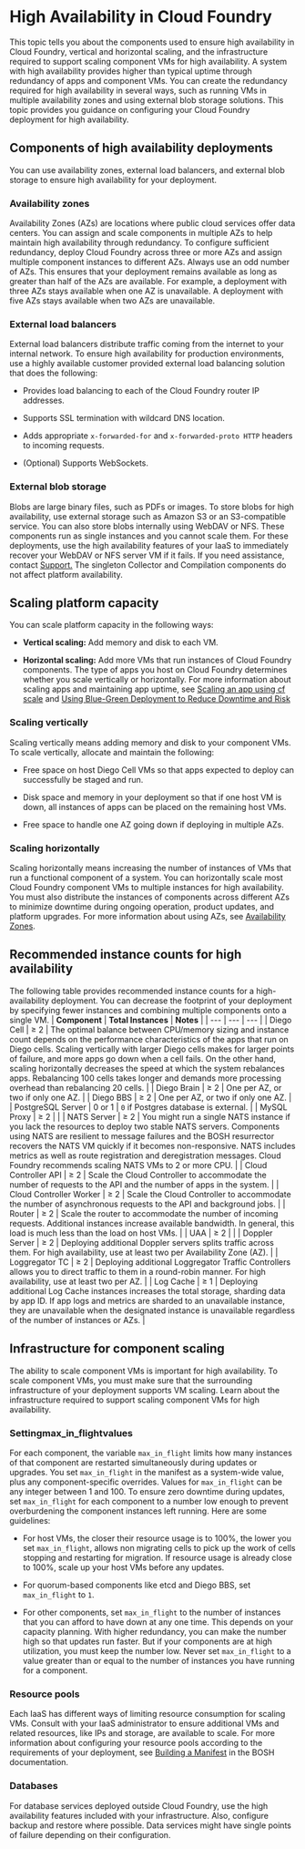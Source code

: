 # High Availability in Cloud Foundry
This topic tells you about the components used to ensure high availability in Cloud Foundry, vertical and horizontal scaling, and the infrastructure
required to support scaling component VMs for high availability.
A system with high availability provides higher than typical uptime through redundancy of apps and component VMs. You can create the redundancy required for
high availability in several ways, such as running VMs in multiple availability zones and using external blob storage solutions.
This topic provides you guidance on configuring
your Cloud Foundry deployment for high availability.

## Components of high availability deployments
You can use availability zones, external load balancers, and
external blob storage to ensure high availability for your deployment.

### Availability zones
Availability Zones (AZs) are locations where public cloud services offer data centers.
You can assign and scale components in multiple AZs to help maintain high availability through redundancy. To configure sufficient redundancy, deploy
Cloud Foundry across three or more AZs and assign multiple component instances to different AZs.
Always use an odd number of AZs. This ensures that your deployment remains available as long as greater than half of the AZs are available.
For example, a deployment with three AZs stays available when one AZ is unavailable. A deployment with five AZs stays available when two AZs are unavailable.

### External load balancers
External load balancers distribute traffic coming from the internet to your internal network.
To ensure high availability for production environments, use a highly available customer provided external load balancing solution that does the following:

* Provides load balancing to each of the Cloud Foundry router IP addresses.

* Supports SSL termination with wildcard DNS location.

* Adds appropriate `x-forwarded-for` and `x-forwarded-proto HTTP` headers to incoming requests.

* (Optional) Supports WebSockets.

### External blob storage
Blobs are large binary files, such as PDFs or images. To store blobs for high availability, use external storage such as Amazon S3 or an S3-compatible
service.
You can also store blobs internally using WebDAV or NFS. These components run as single instances and you cannot scale them. For these deployments, use the
high availability features of your IaaS to immediately recover your WebDAV or NFS server VM if it fails.
If you need assistance,
contact [Support.](https://www.vmware.com/support/services.html)
The singleton Collector and Compilation components do not affect platform availability.

## Scaling platform capacity
You can scale platform capacity in the following ways:

* **Vertical scaling:** Add memory and disk to each VM.

* **Horizontal scaling:** Add more VMs that run instances of Cloud Foundry components.
The type of apps you host on Cloud Foundry determines whether you scale vertically or horizontally.
For more information about scaling apps and maintaining app uptime, see [Scaling an app using cf scale](https://docs.cloudfoundry.org/devguide/deploy-apps/cf-scale.html) and [Using
Blue-Green Deployment to Reduce Downtime and Risk](https://docs.cloudfoundry.org/devguide/deploy-apps/blue-green.html)

### Scaling vertically
Scaling vertically means adding memory and disk to your component VMs.
To scale vertically, allocate and maintain the following:

* Free space on host Diego Cell VMs so that apps expected to deploy can successfully be staged and run.

* Disk space and memory in your deployment so that if one host VM is down, all instances of apps can be placed on the remaining host VMs.

* Free space to handle one AZ going down if deploying in multiple AZs.

### Scaling horizontally
Scaling horizontally means increasing the number of instances of VMs that run a functional component of a system.
You can horizontally scale most Cloud Foundry component VMs to multiple instances for high availability.
You must also distribute the instances of components across different AZs to minimize downtime during ongoing operation, product updates, and platform
upgrades. For more information about using AZs, see [Availability Zones](https://docs.cloudfoundry.org/concepts/high-availability.html#azs).

## Recommended instance counts for high availability
The following table provides recommended instance counts for a high-availability deployment. You can
decrease the footprint of your deployment by specifying fewer instances and combining multiple components onto a
single VM.
| **Component** | **Total Instances** | **Notes** |
| --- | --- | --- |
| Diego Cell | ≥ 2 | The optimal balance between CPU/memory sizing and instance count depends on the performance characteristics of the apps that run on Diego cells. Scaling vertically with larger Diego cells makes for larger points of failure, and more apps go down when a cell fails. On the other hand, scaling horizontally decreases the speed at which the system rebalances apps. Rebalancing 100 cells takes longer and demands more processing overhead than rebalancing 20 cells. |
| Diego Brain | ≥ 2 | One per AZ, or two if only one AZ. |
| Diego BBS | ≥ 2 | One per AZ, or two if only one AZ. |
| PostgreSQL Server | 0 or 1 | `0` if Postgres database is external. |
| MySQL Proxy | ≥ 2 | |
| NATS Server | ≥ 2 | You might run a single NATS instance if you lack the resources to deploy two stable NATS servers. Components using NATS are resilient to message failures and the BOSH resurrector recovers the NATS VM quickly if it becomes non-responsive. NATS includes metrics as well as route registration and deregistration messages. Cloud Foundry recommends scaling NATS VMs to 2 or more CPU. |
| Cloud Controller API | ≥ 2 | Scale the Cloud Controller to accommodate the number of requests to the API and the number of apps in the system. |
| Cloud Controller Worker | ≥ 2 | Scale the Cloud Controller to accommodate the number of asynchronous requests to the API and background jobs. |
| Router | ≥ 2 | Scale the router to accommodate the number of incoming requests. Additional instances increase available bandwidth. In general, this load is much less than the load on host VMs. |
| UAA | ≥ 2 | |
| Doppler Server | ≥ 2 | Deploying additional Doppler servers splits traffic across them. For high availability, use at least two per Availability Zone (AZ). |
| Loggregator TC | ≥ 2 | Deploying additional Loggregator Traffic Controllers allows you to direct traffic to them in a round-robin manner. For high availability, use at least two per AZ. |
| Log Cache | ≥ 1 | Deploying additional Log Cache instances increases the total storage, sharding data by app ID. If app logs and metrics are sharded to an unavailable instance, they are unavailable when the designated instance is unavailable regardless of the number of instances or AZs. |

## Infrastructure for component scaling
The ability to scale component VMs is important for high availability. To scale component VMs, you must make sure that the surrounding infrastructure of your
deployment supports VM scaling.
Learn about the infrastructure required to support scaling component VMs for high availability.

### Settingmax\_in\_flightvalues
For each component, the variable `max_in_flight` limits how many instances of that component are restarted simultaneously during updates or upgrades. You set `max_in_flight` in the manifest as a system-wide value, plus any component-specific overrides. Values for `max_in_flight` can be any integer between 1 and 100.
To ensure zero downtime during updates, set `max_in_flight` for each component to a number low enough to prevent overburdening the component instances left running. Here are some guidelines:

* For host VMs, the closer their resource usage is to 100%, the lower you set `max_in_flight`, allows non migrating cells to pick up the work of cells stopping and restarting for migration. If resource usage is already close to 100%, scale up your host VMs before any updates.

* For quorum-based components like etcd and Diego BBS, set `max_in_flight` to `1`.

* For other components, set `max_in_flight` to the number of instances that you can afford to have down at any one time. This depends on
your capacity planning. With higher redundancy, you can make the number high so that updates run faster. But if your components are at
high utilization, you must keep the number low.
Never set `max_in_flight` to a value greater than or equal to the number of instances you have running for a component.

### Resource pools
Each IaaS has different ways of limiting resource consumption for scaling VMs. Consult with your IaaS administrator to ensure additional VMs and related
resources, like IPs and storage, are available to scale.
For more information about configuring your resource pools according to the requirements of your deployment, see [Building a Manifest](https://bosh.io/docs/deployment-basics/) in the BOSH documentation.

### Databases
For database services deployed outside Cloud Foundry, use the high availability features included with your infrastructure. Also, configure
backup and restore where possible.
Data services might have single points of failure depending on their configuration.